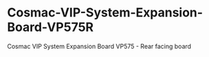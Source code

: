 # Cosmac-VIP-System-Expansion-Board-VP575R
Cosmac VIP System Expansion Board VP575 - Rear facing board
